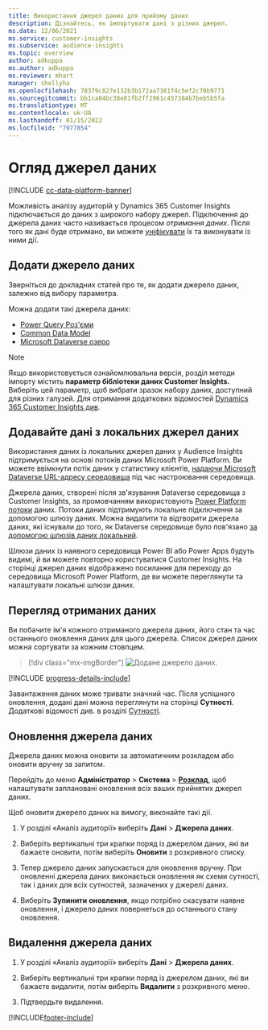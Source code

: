 ```yaml
---
title: Використання джерел даних для прийому даних
description: Дізнайтесь, як імпортувати дані з різних джерел.
ms.date: 12/06/2021
ms.service: customer-insights
ms.subservice: audience-insights
ms.topic: overview
author: adkuppa
ms.author: adkuppa
ms.reviewer: mhart
manager: shellyha
ms.openlocfilehash: 78379c827e132b3b172aa7381f4c5ef2c70b9771
ms.sourcegitcommit: bb1ca84bc38e81fb2ff2961c457384b7beb5b5fa
ms.translationtype: MT
ms.contentlocale: uk-UA
ms.lasthandoff: 01/15/2022
ms.locfileid: "7977854"
---
```

# <a name="data-sources-overview"></a>Огляд джерел даних

[!INCLUDE [cc-data-platform-banner](../includes/cc-data-platform-banner.md)]

Можливість аналізу аудиторій у Dynamics 365 Customer Insights підключається до даних з широкого набору джерел. Підключення до джерела даних часто називається процесом *отримання даних*. Після того як дані буде отримано, ви можете [уніфікувати](data-unification.md) їх та виконувати із ними дії.

## <a name="add-a-data-source"></a>Додати джерело даних

Зверніться до докладних статей про те, як додати джерело даних, залежно від вибору параметра.

Можна додати такі джерела даних:

- [Power Query Роз'єми](connect-power-query.md)
- [Common Data Model](connect-common-data-model.md)
- [Microsoft Dataverse озеро](connect-dataverse-managed-lake.md)

> [!NOTE]
> Якщо використовується ознайомлювальна версія, розділ методи імпорту містить **параметр бібліотеки даних Customer Insights.** Виберіть цей параметр, щоб вибрати зразок набору даних, доступний для різних галузей. Для отримання додаткових відомостей [Dynamics 365 Customer Insights див](../trial-signup.md).

## <a name="add-data-from-on-premises-data-sources"></a>Додавайте дані з локальних джерел даних

Використання даних із локальних джерел даних у Audience Insights підтримується на основі потоків даних Microsoft Power Platform. Ви можете ввімкнути потік даних у статистику клієнтів, [надаючи Microsoft Dataverse URL-адресу середовища](create-environment.md) під час настроювання середовища.

Джерела даних, створені після зв'язування Dataverse середовища з Customer Insights, за промовчанням використовують [Power Platform потоки](/power-query/dataflows/overview-dataflows-across-power-platform-dynamics-365) даних. Потоки даних підтримують локальне підключення за допомогою шлюзу даних. Можна видалити та відтворити джерела даних, які існували до того, як Dataverse середовище було пов'язано [за допомогою шлюзів даних локальний](/data-integration/gateway/service-gateway-app).

Шлюзи даних із наявного середовища Power BI або Power Apps будуть видимі, й ви можете повторно користуватися Customer Insights. На сторінці джерел даних відображено посилання для переходу до середовища Microsoft Power Platform, де ви можете переглянути та налаштувати локальні шлюзи даних.

## <a name="review-ingested-data"></a>Перегляд отриманих даних

Ви побачите ім'я кожного отриманого джерела даних, його стан та час останнього оновлення даних для цього джерела. Список джерел даних можна сортувати за кожним стовпцем.

> [!div class="mx-imgBorder"]
> ![Додане джерело даних.](media/configure-data-datasource-added.png "Додане джерело даних")

[!INCLUDE [progress-details-include](../includes/progress-details-pane.md)]

Завантаження даних може тривати значний час. Після успішного оновлення, додані дані можна переглянути на сторінці **Сутності**. Додаткові відомості див. в розділі [Сутності](entities.md).

## <a name="refresh-a-data-source"></a>Оновлення джерела даних

Джерела даних можна оновити за автоматичним розкладом або оновити вручну за запитом. 

Перейдіть до меню **Адміністратор** > **Система** > [**Розклад**](system.md#schedule-tab), щоб налаштувати заплановані оновлення всіх ваших прийнятих джерел даних.

Щоб оновити джерело даних на вимогу, виконайте такі дії.

1. У розділі «Аналіз аудиторії» виберіть **Дані** > **Джерела даних**.

2. Виберіть вертикальні три крапки поряд із джерелом даних, які ви бажаєте оновити, потім виберіть **Оновити** з розкривного списку.

3. Тепер джерело даних запускається для оновлення вручну. При оновленні джерела даних виконається оновлення як схеми сутності, так і даних для всіх сутностей, зазначених у джерелі даних.

4. Виберіть **Зупинити оновлення**, якщо потрібно скасувати наявне оновлення, і джерело даних повернеться до останнього стану оновлення.

## <a name="delete-a-data-source"></a>Видалення джерела даних

1. У розділі «Аналіз аудиторії» виберіть **Дані** > **Джерела даних**.

2. Виберіть вертикальні три крапки поряд із джерелом даних, які ви бажаєте видалити, потім виберіть **Видалити** з розкривного меню.

3. Підтвердьте видалення.


[!INCLUDE[footer-include](../includes/footer-banner.md)]
